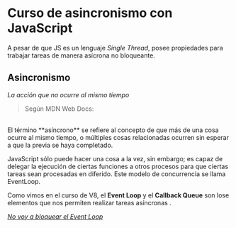 # Curso de asincronismo con JavaScript

A pesar de que JS es un lenguaje *Single Thread*, posee propiedades para trabajar tareas de manera asícrona no bloqueante.

## Asincronismo

*La acción que no ocurre al mismo tiempo*

> Según MDN Web Docs:
<br/>
El término **asíncrono** se refiere al concepto de que más de una cosa ocurre al mismo tiempo, o múltiples cosas relacionadas ocurren sin esperar a que la previa se haya completado. 


JavaScript sólo puede hacer una cosa a la vez, sin embargo; es capaz de delegar la ejecución de ciertas funciones a otros procesos para que ciertas tareas sean procesadas en diferido. Este modelo de concurrencia se llama EventLoop.

Como vimos en el curso de V8, el **Event Loop** y el **Callback Queue** son lose elementos que nos permiten realizar tareas asíncronas .

<a href="https://www.youtube.com/watch?v=bWvnWhVCHAc">*No voy a bloquear el Event Loop*</a>